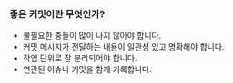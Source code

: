 ### 좋은 커밋이란 무엇인가?

- 불필요한 충돌이 많이 나지 않아야 합니다.
- 커밋 메시지가 전달하는 내용이 일관성 있고 명확해야 합니다.
- 작업 단위로 잘 분리되어야 합니다.
- 연관된 이슈나 커밋을 함께 기록합니다.
